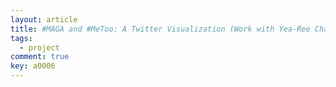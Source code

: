 ```yaml
---
layout: article
title: #MAGA and #MeToo: A Twitter Visualization (Work with Yea-Ree Chang and Kai Cui)
tags: 
  - project
comment: true
key: a0006
---
```

